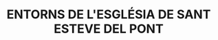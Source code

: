 ---
layout: patrimoni-details
title:  "ENTORNS DE L'ESGLÉSIA DE SANT ESTEVE DEL PONT"
collections: ["patrimoni-arqueologic-i-paleontologic"]
coordinates:
  - group1:
        - [1.452232535874687, 42.367038123688495]
        - [1.452229707516356, 42.366957600982751]
        - [1.452217293469256, 42.366877578743832]
        - [1.452195390926072, 42.366798683251794]
        - [1.452164171337945, 42.366721531966071]
        - [1.452123879071574, 42.366646728693162]
        - [1.452074829495734, 42.366574858861249]
        - [1.452017406512249, 42.366506484938711]
        - [1.451952059550738, 42.366442142032362]
        - [1.451879300050686, 42.366382333699939]
        - [1.451799697458401, 42.366327528009379]
        - [1.451713874770177, 42.366278153876046]
        - [1.45162250365657, 42.366234597706281]
        - [1.45152629920592, 42.366197200373662]
        - [1.45142601432827, 42.366166254551644]
        - [1.451322433863457, 42.366142002423217]
        - [1.451216368439466, 42.366124633785979]
        - [1.451108648129092, 42.366114284566848]
        - [1.451000115954524, 42.366111035758472]
        - [1.450891621290656, 42.366114912785513]
        - [1.450784013218716, 42.366125885305671]
        - [1.450678133882204, 42.366143867447157]
        - [1.450574811897081, 42.366168718480658]
        - [1.450474855867776, 42.366200243920559]
        - [1.450379048059697, 42.36623819704684]
        - [1.450288138277763, 42.366282280835676]
        - [1.450202837998817, 42.366332150283775]
        - [1.450123814803845, 42.366387415108022]
        - [1.450051687153535, 42.366447642799635]
        - [1.449987019548079, 42.366512362008734]
        - [1.449930318109085, 42.366581066232804]
        - [1.449882026618176, 42.366653217780417]
        - [1.4498425230433, 42.366728251978955]
        - [1.449812116579944, 42.366805581593667]
        - [1.449791045230436, 42.36688460142318]
        - [1.449779473940293, 42.366964693035897]
        - [1.449777493306261, 42.367045229609786]
        - [1.449785118866145, 42.367125580838049]
        - [1.449802290976061, 42.367205117862092]
        - [1.449828875276096, 42.367283218193222]
        - [1.449864663740758, 42.367359270584579]
        - [1.449909376306031, 42.367432679815195]
        - [1.449962663060346, 42.367502871348591]
        - [1.450024106982335, 42.367569295829639]
        - [1.450093227203971, 42.367631433384361]
        - [1.450169482773579, 42.367688797689055]
        - [1.450252276889269, 42.367740939776787]
        - [1.45034096156968, 42.367787451551635]
        - [1.450434842725475, 42.367827968983001]
        - [1.450533185591886, 42.367862174955036]
        - [1.450635220479796, 42.367889801748909]
        - [1.450740148800304, 42.367910633138344]
        - [1.450847149315635, 42.367924506082261]
        - [1.450955384567417, 42.367931312000884]
        - [1.451064007432, 42.367930997625848]
        - [1.451172167751473, 42.367923565417065]
        - [1.451279018988449, 42.367909073543522]
        - [1.451383724852501, 42.367887635428005]
        - [1.451485465846351, 42.367859418859219]
        - [1.451583445680543, 42.367824644678457]
        - [1.451676897506372, 42.367783585050944]
        - [1.451765089918253, 42.367736561335491]
        - [1.451847332678532, 42.367683941568949]
        - [1.451922982119925, 42.367626137585624]
        - [1.451991446183281, 42.367563601793506]
        - [1.452052189051229, 42.367496823633289]
        - [1.452104735341475, 42.367426325747303]
        - [1.4521486738269, 42.36735265988883]
        - [1.452183660653388, 42.367276402603459]
        - [1.452209422030187, 42.367198150716497]
        - [1.452225756371805, 42.367118516661847]
        - [1.452232535874687, 42.367038123688495]
---